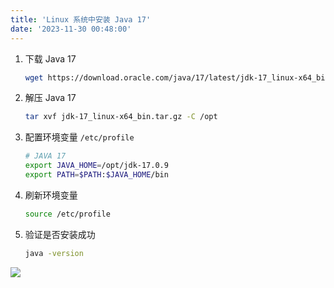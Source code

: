 ```yaml
---
title: 'Linux 系统中安装 Java 17'
date: '2023-11-30 00:48:00'
---
```


1. 下载 Java 17

   ```bash
   wget https://download.oracle.com/java/17/latest/jdk-17_linux-x64_bin.tar.gz
   ```

2. 解压 Java 17

   ```bash
   tar xvf jdk-17_linux-x64_bin.tar.gz -C /opt
   ```

3. 配置环境变量 `/etc/profile`

   ```bash
   # JAVA 17
   export JAVA_HOME=/opt/jdk-17.0.9
   export PATH=$PATH:$JAVA_HOME/bin
   ```

4. 刷新环境变量

   ```bash
   source /etc/profile
   ```

5. 验证是否安装成功

   ```bash
   java -version
   ```

![](https://oss.lzhui.top:443/note/202311300052367.png)

